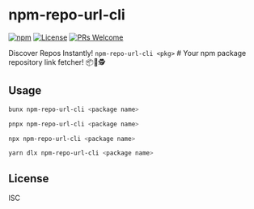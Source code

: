 # npm-repo-url-cli

[![npm](https://img.shields.io/npm/v/npm-repo-url-cli?color=0033ff&label=npm&style=for-the-badge)](https://npm.im/npm-repo-url-cli)
[![License](https://img.shields.io/badge/License-ISC-33cc66.svg?style=for-the-badge)](https://opensource.org/licenses/ISC)
[![PRs Welcome](https://img.shields.io/badge/PRs-welcome-ff33cc.svg?style=for-the-badge)](https://makeapullrequest.com)

Discover Repos Instantly! `npm-repo-url-cli <pkg>` # Your npm package repository link fetcher! 📦🔦🕵️

## Usage

```sh
bunx npm-repo-url-cli <package name>
```

```sh
pnpx npm-repo-url-cli <package name>
```

```sh
npx npm-repo-url-cli <package name>
```

```sh
yarn dlx npm-repo-url-cli <package name>
```

## License

ISC
